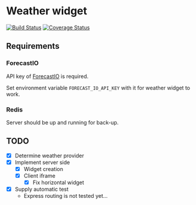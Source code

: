 # Weather widget

[![Build Status](https://travis-ci.org/DoumanAsh/weather-widget-js.svg?branch=master)](https://travis-ci.org/DoumanAsh/weather-widget-js) [![Coverage Status](https://coveralls.io/repos/github/DoumanAsh/weather-widget-js/badge.svg)](https://coveralls.io/github/DoumanAsh/weather-widget-js)

## Requirements

### ForecastIO

API key of [ForecastIO](https://developer.forecast.io) is required.

Set environment variable `FORECAST_IO_API_KEY` with it for weather widget to work.

### Redis

Server should be up and running for back-up.

## TODO

- [X] Determine weather provider
- [X] Implement server side
    - [X] Widget creation
    - [X] Client iframe
        - [X] Fix horizontal widget
- [X] Supply automatic test
    - Express routing is not tested yet...
